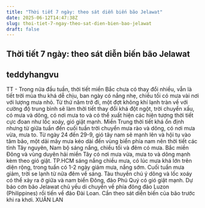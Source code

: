 ```yaml
---
title: "Thời tiết 7 ngày: theo sát diễn biến bão Jelawat"
date: 2025-06-12T14:47:38Z
slug: thoi-tiet-7-ngay-theo-sat-dien-bien-bao-jelawat
draft: false
---
```


## Thời tiết 7 ngày: theo sát diễn biến bão Jelawat

## teddyhangvu

TT - Trong nửa đầu tuần, thời tiết miền Bắc chưa có thay đổi nhiều, vẫn là tiết trời mùa thu khá dễ chịu, ban ngày có nắng nhẹ, chiều tối có mưa vài nơi với lượng mưa nhỏ. Từ thứ năm trở đi, một đợt không khí lạnh tràn về với cường độ trung bình sẽ làm thời tiết thay đổi khá đột ngột, trời chuyển xấu, có mưa và dông, có nơi mưa to và có thể xuất hiện các hiện tượng thời tiết cực đoan như lốc xoáy, gió giật mạnh.
Miền Trung thời tiết khá ổn định nhưng từ giữa tuần đến cuối tuần trời chuyển mưa rào và dông, có nơi mưa vừa, mưa to.
Từ ngày 24 đến 29-9, gió tây nam sẽ mạnh lên và hội tụ vào tâm bão, một dải mây mưa kéo dài đến vùng biển phía nam nên thời tiết các tỉnh Tây nguyên, Nam bộ sáng nắng, chiều tối và đêm có mưa. Bắc miền Đông và vùng duyên hải miền Tây có nơi mưa vừa, mưa to và dông mạnh kèm theo gió giật. TP.HCM sáng nắng chiều mưa, có lúc mưa khá lớn trên diện rộng, trong tuần có 1-2 ngày giảm mưa, nắng sớm. Cuối tuần mưa giảm, trời se lạnh từ nửa đêm về sáng.
Tàu thuyền chú ý dông và lốc xoáy có thể xảy ra ở giữa và nam biển Đông, đảo Phú Quý có gió giật mạnh.
Dự báo cơn bão Jelawat chủ yếu di chuyển về phía đông đảo Luzon (Philippines) rồi tiến về đảo Đài Loan. Cần theo sát diễn biến của bão trước khi ra khơi.
XUÂN LAN